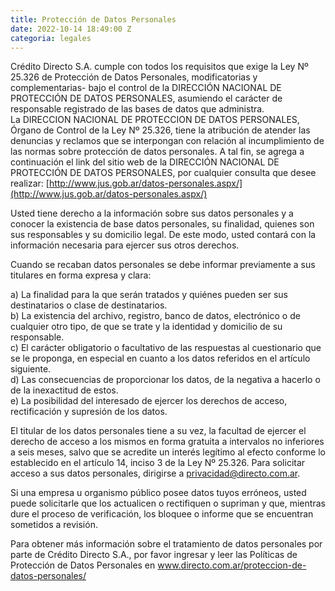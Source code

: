 ```yaml
---
title: Protección de Datos Personales
date: 2022-10-14 18:49:00 Z
categoria: legales
---
```


Crédito Directo S.A. cumple con todos los requisitos que exige la Ley Nº 25.326 de Protección de Datos Personales, modificatorias y complementarias- bajo el control de la DIRECCIÓN NACIONAL DE PROTECCIÓN DE DATOS PERSONALES, asumiendo el carácter de responsable registrado de las bases de datos que administra.\
La DIRECCION NACIONAL DE PROTECCION DE DATOS PERSONALES, Órgano de Control de la Ley Nº 25.326, tiene la atribución de atender las denuncias y reclamos que se interpongan con relación al incumplimiento de las normas sobre protección de datos personales. A tal fin, se agrega a continuación el link del sitio web de la DIRECCIÓN NACIONAL DE PROTECCIÓN DE DATOS PERSONALES, por cualquier consulta que desee realizar: [http://www.jus.gob.ar/datos-personales.aspx/](http://www.jus.gob.ar/datos-personales.aspx/)

Usted tiene derecho a la información sobre sus datos personales y a conocer la existencia de base datos personales, su finalidad, quienes son sus responsables y su domicilio legal. De este modo, usted contará con la información necesaria para ejercer sus otros derechos.

Cuando se recaban datos personales se debe informar previamente a sus titulares en forma expresa y clara:

a) La finalidad para la que serán tratados y quiénes pueden ser sus destinatarios o clase de destinatarios.\
b) La existencia del archivo, registro, banco de datos, electrónico o de cualquier otro tipo, de que se trate y la identidad y domicilio de su responsable.\
c) El carácter obligatorio o facultativo de las respuestas al cuestionario que se le proponga, en especial en cuanto a los datos referidos en el artículo siguiente.\
d) Las consecuencias de proporcionar los datos, de la negativa a hacerlo o de la inexactitud de estos.\
e) La posibilidad del interesado de ejercer los derechos de acceso, rectificación y supresión de los datos.

El titular de los datos personales tiene a su vez, la facultad de ejercer el derecho de acceso a los mismos en forma gratuita a intervalos no inferiores a seis meses, salvo que se acredite un interés legítimo al efecto conforme lo establecido en el artículo 14, inciso 3 de la Ley Nº 25.326. Para solicitar acceso a sus datos personales, dirigirse a privacidad@directo.com.ar.

Si una empresa u organismo público posee datos tuyos erróneos, usted puede solicitarle que los actualicen o rectifiquen o supriman y que, mientras dure el proceso de verificación, los bloquee o informe que se encuentran sometidos a revisión.

Para obtener más información sobre el tratamiento de datos personales por parte de Crédito Directo S.A., por favor ingresar y leer las Políticas de Protección de Datos Personales en www.directo.com.ar/proteccion-de-datos-personales/